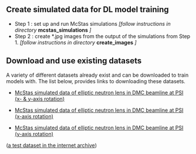 ## Create simulated data for DL model training

+ Step 1 : set up and run McStas simulations *[follow instructions in directory* __mcstas_simulations__ *]*
+ Step 2 : create *.jpg images from the output of the simulations from Step 1. *[follow instructions in directory* __create_images__ *]*



## Download and use existing datasets

A variety of different datasets already exist and can be downloaded to train models with.
The list below, provides links to downloading these datasets.


- [McStas simulated data of elliptic neutron lens in DMC beamline at PSI (x- & y-axis rotation)](https://doi.org/10.5281/zenodo.6807003)

- [McStas simulated data of elliptic neutron lens in DMC beamline at PSI (x-axis rotation)](https://doi.org/10.5281/zenodo.6807229)

- [McStas simulated data of elliptic neutron lens in DMC beamline at PSI (y-axis rotation)](https://doi.org/10.5281/zenodo.6807246)


([a test dataset in the internet archive](https://archive.org/details/aldele_test_images/))
